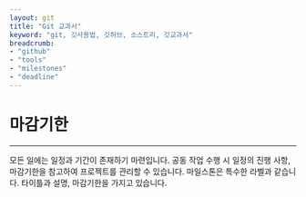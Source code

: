 ```yaml
---
layout: git
title: "Git 교과서"
keyword: "git, 깃사용법, 깃허브, 소스트리, 깃교과서"
breadcrumb:
- "github"
- "tools"
- "milestones"
- "deadline"
---
```


# 마감기한
---
모든 일에는 일정과 기간이 존재하기 마련입니다. 공동 작업 수행 시 일정의 진행 사항, 마감기한을 참고하여 프로젝트를 관리할 수 있습니다.
마일스톤은 특수한 라벨과 같습니다. 타이틀과 설명, 마감기한을 가지고 있습니다.

<br>
